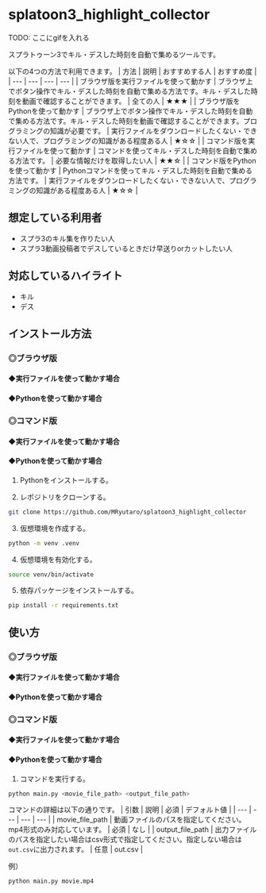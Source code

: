 # splatoon3_highlight_collector

TODO: ここにgifを入れる

スプラトゥーン3でキル・デスした時刻を自動で集めるツールです。

以下の4つの方法で利用できます。
| 方法 | 説明 | おすすめする人 | おすすめ度 |
| --- | --- | --- | --- |
| ブラウザ版を実行ファイルを使って動かす | ブラウザ上でボタン操作でキル・デスした時刻を自動で集める方法です。キル・デスした時刻を動画で確認することができます。 | 全ての人 | ★★★ |
| ブラウザ版をPythonを使って動かす | ブラウザ上でボタン操作でキル・デスした時刻を自動で集める方法です。キル・デスした時刻を動画で確認することができます。プログラミングの知識が必要です。 | 実行ファイルをダウンロードしたくない・できない人で、プログラミングの知識がある程度ある人 | ★☆☆ |
| コマンド版を実行ファイルを使って動かす | コマンドを使ってキル・デスした時刻を自動で集める方法です。 | 必要な情報だけを取得したい人 | ★★☆ |
| コマンド版をPythonを使って動かす | Pythonコマンドを使ってキル・デスした時刻を自動で集める方法です。 | 実行ファイルをダウンロードしたくない・できない人で、プログラミングの知識がある程度ある人 | ★☆☆ |

## 想定している利用者
- スプラ3のキル集を作りたい人
- スプラ3動画投稿者でデスしているときだけ早送りorカットしたい人

## 対応しているハイライト
- キル
- デス

## インストール方法
### ◎ブラウザ版
#### ◆実行ファイルを使って動かす場合

#### ◆Pythonを使って動かす場合

### ◎コマンド版
#### ◆実行ファイルを使って動かす場合

#### ◆Pythonを使って動かす場合
1. Pythonをインストールする。

2. レポジトリをクローンする。
```bash
git clone https://github.com/MRyutaro/splatoon3_highlight_collector
```

3. 仮想環境を作成する。
```bash
python -m venv .venv
```

4. 仮想環境を有効化する。
```bash
source venv/bin/activate
```

5. 依存パッケージをインストールする。
```bash
pip install -r requirements.txt
```

## 使い方
### ◎ブラウザ版
#### ◆実行ファイルを使って動かす場合

#### ◆Pythonを使って動かす場合

### ◎コマンド版
#### ◆実行ファイルを使って動かす場合

#### ◆Pythonを使って動かす場合
1. コマンドを実行する。
```bash
python main.py <movie_file_path> <output_file_path>
```
コマンドの詳細は以下の通りです。
| 引数 | 説明 | 必須 | デフォルト値 |
| --- | --- | --- | --- |
| movie_file_path | 動画ファイルのパスを指定してください。mp4形式のみ対応しています。 | 必須 | なし |
| output_file_path | 出力ファイルのパスを指定したい場合はcsv形式で指定してください。指定しない場合は`out.csv`に出力されます。 | 任意 | out.csv |

例）
```bash
python main.py movie.mp4
```
